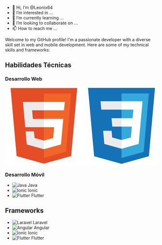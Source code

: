 - 👋 Hi, I’m @Leonix64
- 👀 I’m interested in ...
- 🌱 I’m currently learning ...
- 💞️ I’m looking to collaborate on ...
- 📫 How to reach me ...


Welcome to my GitHub profile! I'm a passionate developer with a diverse skill set in web and mobile development. Here are some of my technical skills and frameworks:

## Habilidades Técnicas

### Desarrollo Web
<div style="display: flex; flex-wrap: nowrap; overflow-x: auto; white-space: nowrap;">
  <img src="https://github.com/devicons/devicon/blob/master/icons/html5/html5-original.svg" alt="HTML" />
  <img src="https://github.com/devicons/devicon/blob/master/icons/css3/css3-original.svg" alt="CSS" />
  <img src="https://github.com/devicons/devicon/blob/master/icons/javascript/javascript-original.svg" alt="JavaScript" width="20"/>
  <img src="https://github.com/devicons/devicon/blob/master/icons/php/php-original.svg" alt="PHP" width="20"/>
  <img src="https://github.com/devicons/devicon/blob/master/icons/mysql/mysql-original-wordmark.svg" alt="MySQL" width="20"/>
  <img src="https://github.com/devicons/devicon/blob/master/icons/laravel/laravel-plain-wordmark.svg" alt="Laravel" width="20"/>
  <img src="https://github.com/devicons/devicon/blob/master/icons/angularjs/angularjs-original.svg" alt="Angular" width="20"/>
</div>


### Desarrollo Móvil
- <img src="https://www.example.com/java-icon.png" alt="Java" width="20"/> Java
- <img src="https://www.example.com/ionic-icon.png" alt="Ionic" width="20"/> Ionic
- <img src="https://www.example.com/flutter-icon.png" alt="Flutter" width="20"/> Flutter

## Frameworks

- <img src="https://www.example.com/laravel-icon.png" alt="Laravel" width="20"/> Laravel
- <img src="https://www.example.com/angular-icon.png" alt="Angular" width="20"/> Angular
- <img src="https://www.example.com/ionic-icon.png" alt="Ionic" width="20"/> Ionic
- <img src="https://www.example.com/flutter-icon.png" alt="Flutter" width="20"/> Flutter

<!---
Leonix64/Leonix64 is a ✨ special ✨ repository because its `README.md` (this file) appears on your GitHub profile.
You can click the Preview link to take a look at your changes.
--->
